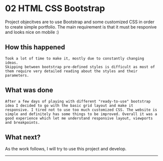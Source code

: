 # 02 HTML CSS Bootstrap

Project objecitves are to use Bootstrap and some customized CSS in order to create simple portfolio.
The main requirement is that it must be responive and looks nice on mobile :)

## How this happened

```
Took a lot of time to make it, mostly due to constantly changing ideas.
Skipping between bootstrap pre-defined styles is difficult as most of them require very detailed reading about the styles and their parameters.
```

## What was done

```
After a few days of playing with different "ready-to-use" bootstrap idea I decided to go with the basic grid layout and make it responsive. I tired not to use too much customized CSS. The website is simple and definitely has some things to be improved. Overall it was a good experience which let me understand responsive layout, viewports and breakpoints.
```

## What next?

As the work follows, I will try to use this project and develop.

- - -
